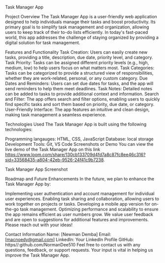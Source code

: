 Task Manager App

Project Overview
The Task Manager App is a user-friendly web application designed to help individuals manage their tasks and boost productivity. Its primary goal is to simplify task management and organization, allowing users to keep track of their to-do lists efficiently. In today's fast-paced world, this app addresses the challenge of staying organized by providing a digital solution for task management.

Features and Functionality
Task Creation: Users can easily create new tasks, providing a title, description, due date, priority level, and category.
Task Priority: Tasks can be assigned different priority levels (e.g., high, medium, low) to help users focus on what matters most.
Task Categories: Tasks can be categorized to provide a structured view of responsibilities, whether they are work-related, personal, or any custom category.
Due Dates and Reminders: Users can set due dates for tasks, and the app will send reminders to help them meet deadlines.
Task Notes: Detailed notes can be added to tasks to provide additional context and information.
Search and Filter: The app offers search and filter options, enabling users to quickly find specific tasks and sort them based on priority, due date, or category.
User-Friendly Interface: The app features an intuitive and clean design, making task management a seamless experience.

Technologies Used
The Task Manager App is built using the following technologies:

Programming langauges: HTML, CSS, JavaScript
Database: local storage
Development Tools: Git, VS Code
Screenshots or Demo
You can view the live demo of the Task Manager App on this link https://www.loom.com/share/130cb133709d4fd7a8c87fc8ee46c316?sid=33568435-a804-42eb-9526-24f41c9b7238.

Task Manager App Screenshot

Roadmap and Future Enhancements
In the future, we plan to enhance the Task Manager App by:

Implementing user authentication and account management for individual user experiences.
Enabling task sharing and collaboration, allowing users to work together on projects or tasks.
Developing a mobile app version for on-the-go task management.
Optimizing performance and scalability to ensure the app remains efficient as user numbers grow.
We value user feedback and are open to suggestions for additional features and improvements. Please reach out with your ideas!

Contact Information
Name: [Newman Demba]
Email: [macnoedy@gmail.com]
LinkedIn: Your LinkedIn Profile
GitHub: https//:github.com/NormanDee510
Feel free to contact us with any questions, feedback, or support requests. Your input is vital in helping us improve the Task Manager App.